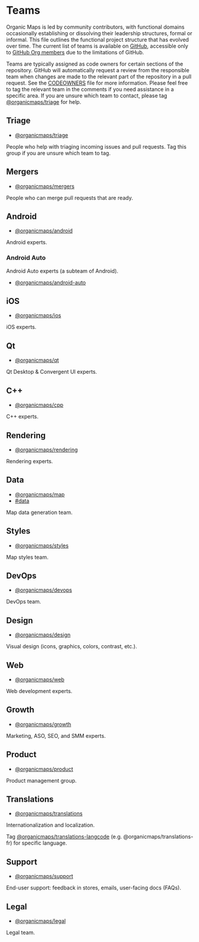 # Teams

Organic Maps is led by community contributors, with functional domains occasionally establishing or dissolving their leadership structures, formal or informal. This file outlines the functional project structure that has evolved over time. The current list of teams is available on [GitHub](https://github.com/orgs/organicmaps/teams), accessible only to [GitHub Org members](https://github.com/orgs/organicmaps/people) due to the limitations of GitHub.

Teams are typically assigned as code owners for certain sections of the repository. GitHub will automatically request a review from the responsible team when changes are made to the relevant part of the repository in a pull request. See the [CODEOWNERS](../.github/CODEOWNERS) file for more information. Please feel free to tag the relevant team in the comments if you need assistance in a specific area. If you are unsure which team to contact, please tag [@organicmaps/triage](https://github.com/orgs/organicmaps/teams/contributors/triage) for help.

## Triage

- [@organicmaps/triage](https://github.com/orgs/organicmaps/teams/triage/members)

People who help with triaging incoming issues and pull requests. Tag this group if you are unsure which team to tag.

## Mergers

- [@organicmaps/mergers](https://github.com/orgs/organicmaps/teams/mergers/members)

People who can merge pull requests that are ready.

## Android

- [@organicmaps/android](https://github.com/orgs/organicmaps/teams/android/members)

Android experts.

### Android Auto

Android Auto experts (a subteam of Android).

- [@organicmaps/android-auto](https://github.com/orgs/organicmaps/teams/android-auto/members)

## iOS

- [@organicmaps/ios](https://github.com/orgs/organicmaps/teams/ios/members)

iOS experts.

## Qt

- [@organicmaps/qt](https://github.com/orgs/organicmaps/teams/qt/members)

Qt Desktop & Convergent UI experts.

## C++

- [@organicmaps/cpp](https://github.com/orgs/organicmaps/teams/cpp/members)

C++ experts.

## Rendering

- [@organicmaps/rendering](https://github.com/orgs/organicmaps/teams/rendering/members)

Rendering experts.

## Data

- [@organicmaps/map](https://github.com/orgs/organicmaps/teams/data/members)
- [#data](https://organicmaps.zulipchat.com/#narrow/channel/477127-Data)

Map data generation team.

## Styles

- [@organicmaps/styles](https://github.com/orgs/organicmaps/teams/styles/members)

Map styles team.

## DevOps

- [@organicmaps/devops](https://github.com/orgs/organicmaps/teams/devops/members)

DevOps team.

## Design

- [@organicmaps/design](https://github.com/orgs/organicmaps/teams/design/members)

Visual design (icons, graphics, colors, contrast, etc.).

## Web

- [@organicmaps/web](https://github.com/orgs/organicmaps/teams/web/members)

Web development experts.

## Growth

- [@organicmaps/growth](https://github.com/orgs/organicmaps/teams/growth/members)

Marketing, ASO, SEO, and SMM experts.

## Product

- [@organicmaps/product](https://github.com/orgs/organicmaps/teams/product/members)

Product management group.

## Translations

- [@organicmaps/translations](https://github.com/orgs/organicmaps/teams/translations)

Internationalization and localization.

Tag [@organicmaps/translations-langcode](https://github.com/orgs/organicmaps/teams/translations/teams) (e.g. @organicmaps/translations-fr) for specific language.

## Support

- [@organicmaps/support](https://github.com/orgs/organicmaps/teams/support/members)

End-user support: feedback in stores, emails, user-facing docs (FAQs).

## Legal

- [@organicmaps/legal](https://github.com/orgs/organicmaps/teams/legal/members)

Legal team.
